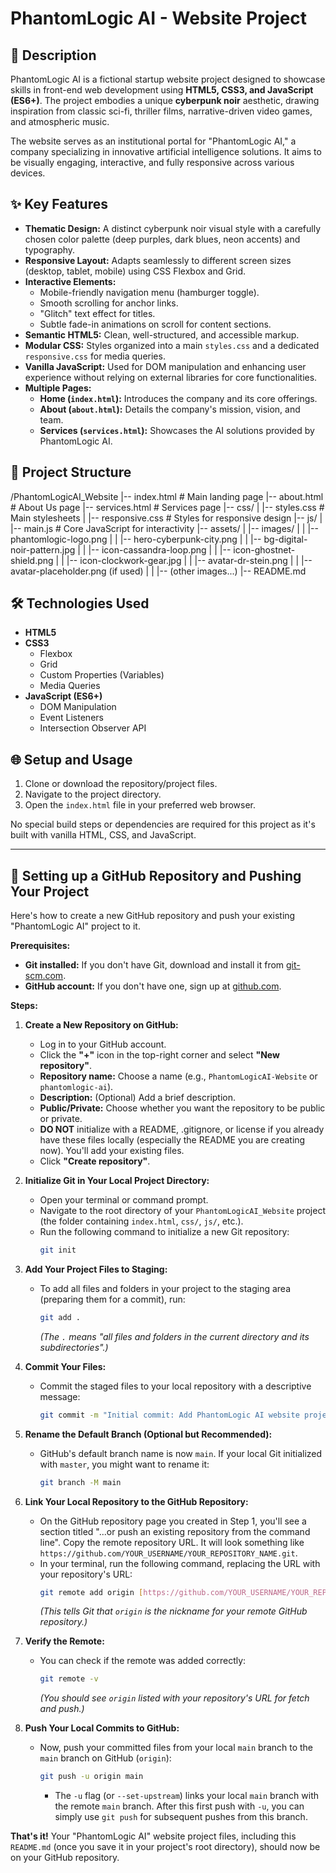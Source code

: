 # PhantomLogic AI - Website Project

## 🚀 Description

PhantomLogic AI is a fictional startup website project designed to showcase skills in front-end web development using **HTML5, CSS3, and JavaScript (ES6+)**. The project embodies a unique **cyberpunk noir** aesthetic, drawing inspiration from classic sci-fi, thriller films, narrative-driven video games, and atmospheric music.

The website serves as an institutional portal for "PhantomLogic AI," a company specializing in innovative artificial intelligence solutions. It aims to be visually engaging, interactive, and fully responsive across various devices.

## ✨ Key Features

- **Thematic Design:** A distinct cyberpunk noir visual style with a carefully chosen color palette (deep purples, dark blues, neon accents) and typography.
- **Responsive Layout:** Adapts seamlessly to different screen sizes (desktop, tablet, mobile) using CSS Flexbox and Grid.
- **Interactive Elements:**
  - Mobile-friendly navigation menu (hamburger toggle).
  - Smooth scrolling for anchor links.
  - "Glitch" text effect for titles.
  - Subtle fade-in animations on scroll for content sections.
- **Semantic HTML5:** Clean, well-structured, and accessible markup.
- **Modular CSS:** Styles organized into a main `styles.css` and a dedicated `responsive.css` for media queries.
- **Vanilla JavaScript:** Used for DOM manipulation and enhancing user experience without relying on external libraries for core functionalities.
- **Multiple Pages:**
  - **Home (`index.html`):** Introduces the company and its core offerings.
  - **About (`about.html`):** Details the company's mission, vision, and team.
  - **Services (`services.html`):** Showcases the AI solutions provided by PhantomLogic AI.

## 📁 Project Structure

/PhantomLogicAI_Website
|-- index.html # Main landing page
|-- about.html # About Us page
|-- services.html # Services page
|-- css/
| |-- styles.css # Main stylesheets
| |-- responsive.css # Styles for responsive design
|-- js/
| |-- main.js # Core JavaScript for interactivity
|-- assets/
| |-- images/
| | |-- phantomlogic-logo.png
| | |-- hero-cyberpunk-city.png
| | |-- bg-digital-noir-pattern.jpg
| | |-- icon-cassandra-loop.png
| | |-- icon-ghostnet-shield.png
| | |-- icon-clockwork-gear.jpg
| | |-- avatar-dr-stein.png
| | |-- avatar-placeholder.png (if used)
| | |-- (other images...)
|-- README.md

## 🛠️ Technologies Used

- **HTML5**
- **CSS3**
  - Flexbox
  - Grid
  - Custom Properties (Variables)
  - Media Queries
- **JavaScript (ES6+)**
  - DOM Manipulation
  - Event Listeners
  - Intersection Observer API

## 🌐 Setup and Usage

1.  Clone or download the repository/project files.
2.  Navigate to the project directory.
3.  Open the `index.html` file in your preferred web browser.

No special build steps or dependencies are required for this project as it's built with vanilla HTML, CSS, and JavaScript.

---

## 🐙 Setting up a GitHub Repository and Pushing Your Project

Here's how to create a new GitHub repository and push your existing "PhantomLogic AI" project to it.

**Prerequisites:**

- **Git installed:** If you don't have Git, download and install it from [git-scm.com](https://git-scm.com/).
- **GitHub account:** If you don't have one, sign up at [github.com](https://github.com/).

**Steps:**

1.  **Create a New Repository on GitHub:**

    - Log in to your GitHub account.
    - Click the **"+"** icon in the top-right corner and select **"New repository"**.
    - **Repository name:** Choose a name (e.g., `PhantomLogicAI-Website` or `phantomlogic-ai`).
    - **Description:** (Optional) Add a brief description.
    - **Public/Private:** Choose whether you want the repository to be public or private.
    - **DO NOT** initialize with a README, .gitignore, or license if you already have these files locally (especially the README you are creating now). You'll add your existing files.
    - Click **"Create repository"**.

2.  **Initialize Git in Your Local Project Directory:**

    - Open your terminal or command prompt.
    - Navigate to the root directory of your `PhantomLogicAI_Website` project (the folder containing `index.html`, `css/`, `js/`, etc.).
    - Run the following command to initialize a new Git repository:
      ```bash
      git init
      ```

3.  **Add Your Project Files to Staging:**

    - To add all files and folders in your project to the staging area (preparing them for a commit), run:
      ```bash
      git add .
      ```
      _(The `.` means "all files and folders in the current directory and its subdirectories".)_

4.  **Commit Your Files:**

    - Commit the staged files to your local repository with a descriptive message:
      ```bash
      git commit -m "Initial commit: Add PhantomLogic AI website project files"
      ```

5.  **Rename the Default Branch (Optional but Recommended):**

    - GitHub's default branch name is now `main`. If your local Git initialized with `master`, you might want to rename it:
      ```bash
      git branch -M main
      ```

6.  **Link Your Local Repository to the GitHub Repository:**

    - On the GitHub repository page you created in Step 1, you'll see a section titled "...or push an existing repository from the command line". Copy the remote repository URL. It will look something like `https://github.com/YOUR_USERNAME/YOUR_REPOSITORY_NAME.git`.
    - In your terminal, run the following command, replacing the URL with your repository's URL:
      ```bash
      git remote add origin [https://github.com/YOUR_USERNAME/YOUR_REPOSITORY_NAME.git](https://github.com/YOUR_USERNAME/YOUR_REPOSITORY_NAME.git)
      ```
      _(This tells Git that `origin` is the nickname for your remote GitHub repository.)_

7.  **Verify the Remote:**

    - You can check if the remote was added correctly:
      ```bash
      git remote -v
      ```
      _(You should see `origin` listed with your repository's URL for fetch and push.)_

8.  **Push Your Local Commits to GitHub:**
    - Now, push your committed files from your local `main` branch to the `main` branch on GitHub (`origin`):
      ```bash
      git push -u origin main
      ```
      - The `-u` flag (or `--set-upstream`) links your local `main` branch with the remote `main` branch. After this first push with `-u`, you can simply use `git push` for subsequent pushes from this branch.

**That's it!** Your "PhantomLogic AI" website project files, including this `README.md` (once you save it in your project's root directory), should now be on your GitHub repository.
